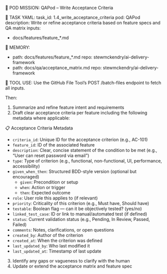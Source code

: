 🎯 POD MISSION: QAPod – Write Acceptance Criteria

🧾 TASK YAML:
task_id: 1.4_write_acceptance_criteria
pod: QAPod
description: Write or refine acceptance criteria based on feature specs and QA matrix
inputs:
  - docs/features/feature_*.md

📁 MEMORY:
- path: docs/features/feature_*.md
  repo: stewmckendry/ai-delivery-framework
- path: docs/qa/acceptance_matrix.md
  repo: stewmckendry/ai-delivery-framework

📡 TOOL USE:
Use the GitHub File Tool’s POST /batch-files endpoint to fetch all inputs.

Then:
1. Summarize and refine feature intent and requirements
2. Draft clear acceptance criteria per feature including the following metadata where applicable:

📋 Acceptance Criteria Metadata
- `criteria_id`: Unique ID for the acceptance criterion (e.g., AC-101)
- `feature_id`: ID of the associated feature
- `description`: Clear, concise statement of the condition to be met (e.g., “User can reset password via email”)
- `type`: Type of criterion (e.g., functional, non-functional, UI, performance, accessibility)
- `given_when_then`: Structured BDD-style version (optional but encouraged)
  - `given`: Precondition or setup
  - `when`: Action or trigger
  - `then`: Expected outcome
- `role`: User role this applies to (if relevant)
- `priority`: Criticality of this criterion (e.g., Must have, Should have)
- `testable`: Boolean flag — can it be objectively tested? (yes/no)
- `linked_test_case`: ID or link to manual/automated test (if defined)
- `status`: Current validation status (e.g., Pending, In Review, Passed, Failed)
- `comments`: Notes, clarifications, or open questions
- `created_by`: Author of the criterion
- `created_at`: When the criterion was defined
- `last_updated_by`: Who last modified it
- `last_updated_at`: Timestamp of last update

3. Identify any gaps or vagueness to clarify with the human
4. Update or extend the acceptance matrix and feature spec

